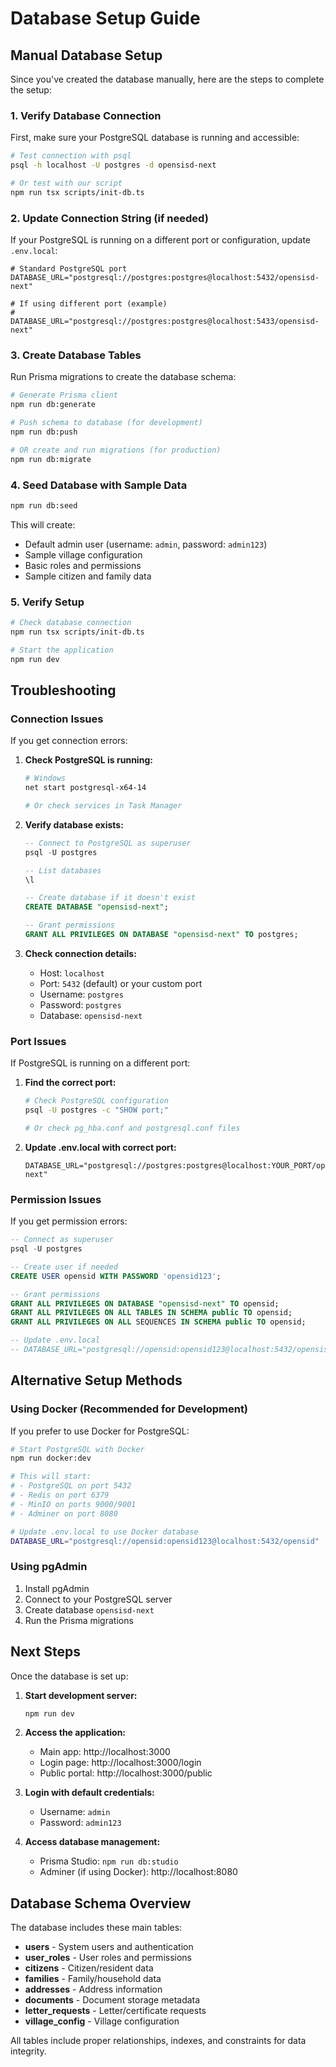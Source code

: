 # Database Setup Guide

## Manual Database Setup

Since you've created the database manually, here are the steps to complete the setup:

### 1. Verify Database Connection

First, make sure your PostgreSQL database is running and accessible:

```bash
# Test connection with psql
psql -h localhost -U postgres -d opensisd-next

# Or test with our script
npm run tsx scripts/init-db.ts
```

### 2. Update Connection String (if needed)

If your PostgreSQL is running on a different port or configuration, update `.env.local`:

```env
# Standard PostgreSQL port
DATABASE_URL="postgresql://postgres:postgres@localhost:5432/opensisd-next"

# If using different port (example)
# DATABASE_URL="postgresql://postgres:postgres@localhost:5433/opensisd-next"
```

### 3. Create Database Tables

Run Prisma migrations to create the database schema:

```bash
# Generate Prisma client
npm run db:generate

# Push schema to database (for development)
npm run db:push

# OR create and run migrations (for production)
npm run db:migrate
```

### 4. Seed Database with Sample Data

```bash
npm run db:seed
```

This will create:
- Default admin user (username: `admin`, password: `admin123`)
- Sample village configuration
- Basic roles and permissions
- Sample citizen and family data

### 5. Verify Setup

```bash
# Check database connection
npm run tsx scripts/init-db.ts

# Start the application
npm run dev
```

## Troubleshooting

### Connection Issues

If you get connection errors:

1. **Check PostgreSQL is running:**
   ```bash
   # Windows
   net start postgresql-x64-14
   
   # Or check services in Task Manager
   ```

2. **Verify database exists:**
   ```sql
   -- Connect to PostgreSQL as superuser
   psql -U postgres
   
   -- List databases
   \l
   
   -- Create database if it doesn't exist
   CREATE DATABASE "opensisd-next";
   
   -- Grant permissions
   GRANT ALL PRIVILEGES ON DATABASE "opensisd-next" TO postgres;
   ```

3. **Check connection details:**
   - Host: `localhost`
   - Port: `5432` (default) or your custom port
   - Username: `postgres`
   - Password: `postgres`
   - Database: `opensisd-next`

### Port Issues

If PostgreSQL is running on a different port:

1. **Find the correct port:**
   ```bash
   # Check PostgreSQL configuration
   psql -U postgres -c "SHOW port;"
   
   # Or check pg_hba.conf and postgresql.conf files
   ```

2. **Update .env.local with correct port:**
   ```env
   DATABASE_URL="postgresql://postgres:postgres@localhost:YOUR_PORT/opensisd-next"
   ```

### Permission Issues

If you get permission errors:

```sql
-- Connect as superuser
psql -U postgres

-- Create user if needed
CREATE USER opensid WITH PASSWORD 'opensid123';

-- Grant permissions
GRANT ALL PRIVILEGES ON DATABASE "opensisd-next" TO opensid;
GRANT ALL PRIVILEGES ON ALL TABLES IN SCHEMA public TO opensid;
GRANT ALL PRIVILEGES ON ALL SEQUENCES IN SCHEMA public TO opensid;

-- Update .env.local
-- DATABASE_URL="postgresql://opensid:opensid123@localhost:5432/opensisd-next"
```

## Alternative Setup Methods

### Using Docker (Recommended for Development)

If you prefer to use Docker for PostgreSQL:

```bash
# Start PostgreSQL with Docker
npm run docker:dev

# This will start:
# - PostgreSQL on port 5432
# - Redis on port 6379
# - MinIO on ports 9000/9001
# - Adminer on port 8080

# Update .env.local to use Docker database
DATABASE_URL="postgresql://opensid:opensid123@localhost:5432/opensid"
```

### Using pgAdmin

1. Install pgAdmin
2. Connect to your PostgreSQL server
3. Create database `opensisd-next`
4. Run the Prisma migrations

## Next Steps

Once the database is set up:

1. **Start development server:**
   ```bash
   npm run dev
   ```

2. **Access the application:**
   - Main app: http://localhost:3000
   - Login page: http://localhost:3000/login
   - Public portal: http://localhost:3000/public

3. **Login with default credentials:**
   - Username: `admin`
   - Password: `admin123`

4. **Access database management:**
   - Prisma Studio: `npm run db:studio`
   - Adminer (if using Docker): http://localhost:8080

## Database Schema Overview

The database includes these main tables:

- **users** - System users and authentication
- **user_roles** - User roles and permissions
- **citizens** - Citizen/resident data
- **families** - Family/household data
- **addresses** - Address information
- **documents** - Document storage metadata
- **letter_requests** - Letter/certificate requests
- **village_config** - Village configuration

All tables include proper relationships, indexes, and constraints for data integrity.